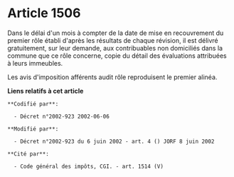 # Article 1506

Dans le délai d'un mois à compter de la date de mise en recouvrement du premier rôle établi d'après les résultats de chaque
révision, il est délivré gratuitement, sur leur demande, aux contribuables non domiciliés dans la commune que ce rôle
concerne, copie du détail des évaluations attribuées à leurs immeubles.

Les avis d'imposition afférents audit rôle reproduisent le premier alinéa.

**Liens relatifs à cet article**

	**Codifié par**:

	  - Décret n°2002-923 2002-06-06

	**Modifié par**:

	  - Décret n°2002-923 du 6 juin 2002 - art. 4 () JORF 8 juin 2002

	**Cité par**:

	  - Code général des impôts, CGI. - art. 1514 (V)
